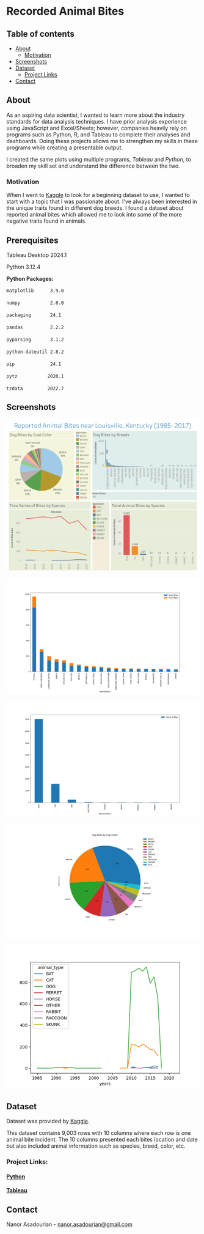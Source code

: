 # Recorded Animal Bites

## Table of contents
* [About](#about)
    * [Motivation](#motivation)
* [Screenshots](#screenshots)
* [Dataset](#dataset)
    * [Project Links](#project-links)
* [Contact](#contact)
    

## About
As an aspiring data scientist, I wanted to learn more about the industry standards for data analysis techniques. I have prior analysis experience using JavaScript and Excel/Sheets; however, companies heavily rely on programs such as Python, R, and Tableau to complete their analyses and dashboards. Doing these projects allows me to strengthen my skills in these programs while creating a presentable output.

I created the same plots using multiple programs, *Tableau* and *Python*, to broaden my skill set and understand the difference between the two.

### Motivation
When I went to [Kaggle](https://www.kaggle.com/) to look for a beginning dataset to use, I wanted to start with a topic that I was passionate about. I've always been interested in the unique traits found in different dog breeds. I found a dataset about reported animal bites which allowed me to look into some of the more negative traits found in animals.
## Prerequisites

Tableau Desktop 2024.1

Python 3.12.4

**Python Packages:**

    matplotlib      3.9.0

    numpy           2.0.0

    packaging       24.1

    pandas          2.2.2

    pyparsing       3.1.2

    python-dateutil 2.8.2

    pip             24.1

    pytz           2020.1

    tzdata         2022.7

## Screenshots

[![This is a screenshot of my Tableau Dashboard](tableau\Dashboard.png "Reported Animal Bites Analysis")](https://public.tableau.com/views/animalBites/Dashboard1?:language=en-US&publish=yes&:sid=&:redirect=auth&:display_count=n&:origin=viz_share_link)

![This is a screenshot of Specifically Dog Bites by Breed](python\Figure_1.png "Reported Animal Bites Analysis")

![This is a screenshot of Animal Bites by Species](python\Figure_2.png "Reported Animal Bites Analysis")

![This is a screenshot of Animal Bites by Coat Color](python\Figure_3.png "Reported Animal Bites Analysis")

![This is a screenshot of Animal Bites by Year](python\Figure_4.png "Reported Animal Bites Analysis")

## Dataset
Dataset was provided by [Kaggle](https://www.kaggle.com/datasets/rtatman/animal-bites/data). 

This dataset contains 9,003 rows with 10 columns where each row is one animal bite incident. The 10 columns presented each bites location and date but also included animal information such as species, breed, color, etc. 

### Project Links:

#### [Python](https://github.com/nasadourian/Animal_Bites/tree/main/python)

#### [Tableau](https://github.com/nasadourian/Animal_Bites/tree/main/tableau)

## Contact

Nanor Asadourian - nanor.asadourian@gmail.com